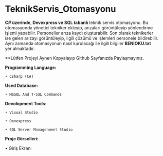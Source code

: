 # TeknikServis_Otomasyonu

**C# üzerinde, Devexpress ve SQL tabanlı** teknik servis otomasyonu. Bu otomasyonda yönetici tekniker ekleyip, arızaları görüntüleyip yönlendirme işlemi yapabilir. Personeller arıza kaydı oluşturabilir. Son olarak teknikerler ise gelen arızayı görüntüleyip, ilgili çözümü ve işlemleri personele bildirebilir. Aynı zamanda otomasyonun nasıl kurulacağı ile ilgili bilgiler **BENİOKU.txt** yer almaktadır.

**Lütfen Projeyi Aynen Kopyalayıp Github Sayfanızda Paylaşmayınız. 

**Programming Language:**
```
• Csharp (C#)
```
**Used Database:**
```
• MSSQL And T-SQL Commands
```
**Devolopment Tools:**
```
• Visual Studio 

• Devexpress

• SQL Server Managenment Studio

```
**Proje Görselleri:**

• Giriş Ekranı



